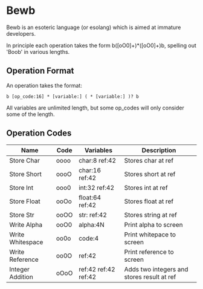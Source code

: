 # Bewb

Bewb is an esoteric language (or esolang) which is aimed at immature
developers.

In principle each operation takes the form b([oO0]+)*([oO0]+)b, spelling
out 'Boob' in various lengths.



## Operation Format

An operation takes the format:

    b [op_code:16] * [variable:] ( * [variable:] )? b

All variables are unlimited length, but some op_codes
will only consider some of the length.


## Operation Codes

| Name | Code | Variables | Description |
|------|------|-----------|-------------|
| Store Char| oooo | char:8 ref:42 | Stores char at ref |
| Store Short| oooO | char:16 ref:42 | Stores short at ref |
| Store Int| ooo0 | int:32 ref:42 | Stores int at ref |
| Store Float| ooOo | float:64 ref:42 | Stores float at ref |
| Store Str| ooOO | str: ref:42 | Stores string at ref |
| Write Alpha| ooO0 | alpha:4N | Print alpha to screen |
| Write Whitespace| oo0o | code:4 | Print whitepace to screen |
| Write Reference| oo0O | ref:42 | Print reference to screen |
| Integer Addition | oOoO | ref:42 ref:42 ref:42 | Adds two integers and stores result at ref |